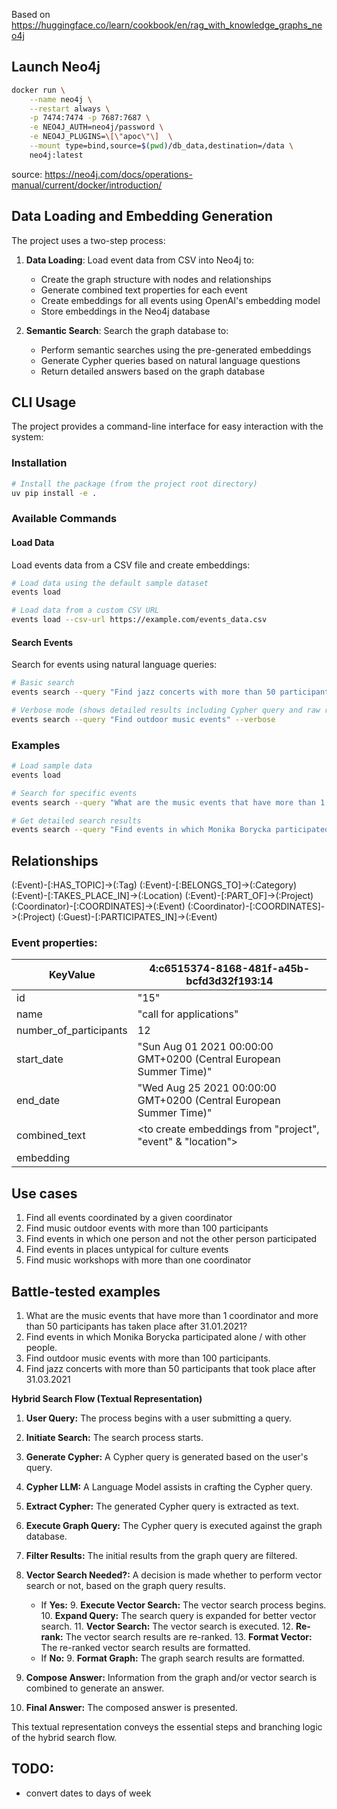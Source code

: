 Based on https://huggingface.co/learn/cookbook/en/rag_with_knowledge_graphs_neo4j

## Launch Neo4j

```bash
docker run \
    --name neo4j \
    --restart always \
    -p 7474:7474 -p 7687:7687 \
    -e NEO4J_AUTH=neo4j/password \
    -e NEO4J_PLUGINS=\[\"apoc\"\]  \
    --mount type=bind,source=$(pwd)/db_data,destination=/data \
    neo4j:latest
```
source: https://neo4j.com/docs/operations-manual/current/docker/introduction/

## Data Loading and Embedding Generation

The project uses a two-step process:

1. **Data Loading**: Load event data from CSV into Neo4j to:
   - Create the graph structure with nodes and relationships
   - Generate combined text properties for each event
   - Create embeddings for all events using OpenAI's embedding model
   - Store embeddings in the Neo4j database

2. **Semantic Search**: Search the graph database to:
   - Perform semantic searches using the pre-generated embeddings
   - Generate Cypher queries based on natural language questions
   - Return detailed answers based on the graph database

## CLI Usage

The project provides a command-line interface for easy interaction with the system:

### Installation

```bash
# Install the package (from the project root directory)
uv pip install -e .
```

### Available Commands

#### Load Data

Load events data from a CSV file and create embeddings:

```bash
# Load data using the default sample dataset
events load

# Load data from a custom CSV URL
events load --csv-url https://example.com/events_data.csv
```

#### Search Events

Search for events using natural language queries:

```bash
# Basic search
events search --query "Find jazz concerts with more than 50 participants"

# Verbose mode (shows detailed results including Cypher query and raw results)
events search --query "Find outdoor music events" --verbose
```

### Examples

```bash
# Load sample data
events load

# Search for specific events
events search --query "What are the music events that have more than 1 coordinator and more than 50 participants?"

# Get detailed search results
events search --query "Find events in which Monika Borycka participated" --verbose
```

## Relationships

(:Event)-[:HAS_TOPIC]->(:Tag)
(:Event)-[:BELONGS_TO]->(:Category)
(:Event)-[:TAKES_PLACE_IN]->(:Location)
(:Event)-[:PART_OF]->(:Project)
(:Coordinator)-[:COORDINATES]->(:Event)
(:Coordinator)-[:COORDINATES]->(:Project)
(:Guest)-[:PARTICIPATES_IN]->(:Event)

### Event properties:

| KeyValue <id> | 4:c6515374-8168-481f-a45b-bcfd3d32f193:14 |
|---------------|------------------------------------------|
| id | "15" |
| name | "call for applications" |
| number_of_participants | 12 |
| start_date | "Sun Aug 01 2021 00:00:00 GMT+0200 (Central European Summer Time)" |
| end_date | "Wed Aug 25 2021 00:00:00 GMT+0200 (Central European Summer Time)" |
| combined_text | <to create embeddings from "project", "event" & "location"> |
| embedding | <actual embedding> |

## Use cases

1. Find all events coordinated by a given coordinator
2. Find music outdoor events with more than 100 participants 
3. Find events in which one person and not the other person participated
4. Find events in places untypical for culture events
5. Find music workshops with more than one coordinator

## Battle-tested examples

1. What are the music events that have more than 1 coordinator and more than 50 participants has taken place after 31.01.2021?
2. Find events in which Monika Borycka participated alone / with other people.
3. Find outdoor music events with more than 100 participants.
4. Find jazz concerts with more than 50 participants that took place after 31.03.2021


**Hybrid Search Flow (Textual Representation)**

1.  **User Query:** The process begins with a user submitting a query.
2.  **Initiate Search:** The search process starts.
3.  **Generate Cypher:** A Cypher query is generated based on the user's query.
4.  **Cypher LLM:** A Language Model assists in crafting the Cypher query.
5.  **Extract Cypher:** The generated Cypher query is extracted as text.
6.  **Execute Graph Query:** The Cypher query is executed against the graph database.
7.  **Filter Results:** The initial results from the graph query are filtered.
8.  **Vector Search Needed?:** A decision is made whether to perform vector search or not, based on the graph query results.

    *   If **Yes:**
        9.  **Execute Vector Search:** The vector search process begins.
        10. **Expand Query:** The search query is expanded for better vector search.
        11. **Vector Search:** The vector search is executed.
        12. **Re-rank:** The vector search results are re-ranked.
        13. **Format Vector:** The re-ranked vector search results are formatted.
    *   If **No:**
        9.  **Format Graph:** The graph search results are formatted.

9.  **Compose Answer:** Information from the graph and/or vector search is combined to generate an answer.
10. **Final Answer:** The composed answer is presented.

This textual representation conveys the essential steps and branching logic of the hybrid search flow.

## TODO: 
- convert dates to days of week